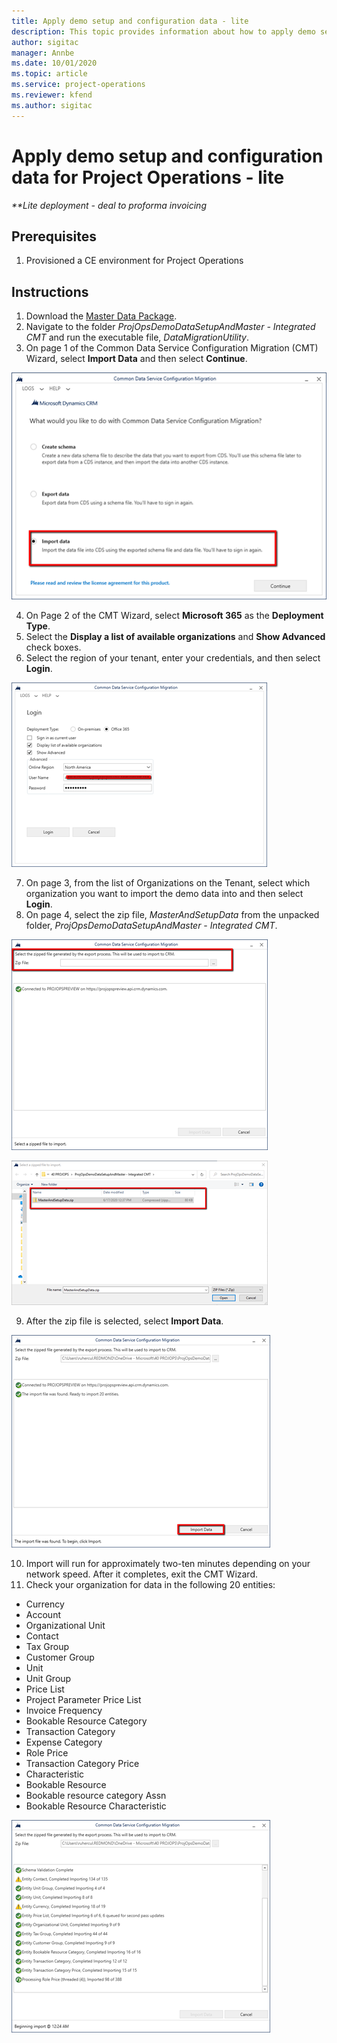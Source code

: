 ```yaml
---
title: Apply demo setup and configuration data - lite
description: This topic provides information about how to apply demo setup and configuration data for Project Operations.
author: sigitac
manager: Annbe
ms.date: 10/01/2020
ms.topic: article
ms.service: project-operations
ms.reviewer: kfend 
ms.author: sigitac
---
```


# Apply demo setup and configuration data for Project Operations - lite 

_**Lite deployment - deal to proforma invoicing_

## Prerequisites
1.	Provisioned a CE environment for Project Operations

## Instructions

1. Download the [Master Data Package](https://download.microsoft.com/download/3/4/1/341bf279-a64f-4baa-af31-ce624859b518/ProjOpsSampleSetupData%20-%20CE%20only%20CMT.zip). 
2. Navigate to the folder *ProjOpsDemoDataSetupAndMaster - Integrated CMT* and run the executable file, *DataMigrationUtility*.
3. On page 1 of the Common Data Service Configuration Migration (CMT) Wizard, select **Import Data** and then select **Continue**.

![Configuration Migration](./media/1ConfigurationMigration.png)

4. On Page 2 of the CMT Wizard, select **Microsoft 365** as the **Deployment Type**.
5. Select the **Display a list of available organizations** and **Show Advanced** check boxes.
6. Select the region of your tenant, enter your credentials, and then select **Login**.

![Configuration Sign in](./media/2ConfigurationSignin.png)

7. On page 3, from the list of Organizations on the Tenant, select which organization you want to import the demo data into and then select **Login**.
8. On page 4, select the zip file, *MasterAndSetupData* from the unpacked folder, *ProjOpsDemoDataSetupAndMaster - Integrated CMT*.

![Zip file](./media/3ZipFile.png)

![Select a file](./media/4SelectAFile.png)

9. After the zip file is selected, select **Import Data**.

![Import data](./media/5ImportData.png)

10. Import will run for approximately two-ten minutes depending on your network speed. After it completes, exit the CMT Wizard. 
11. Check your organization for data in the following 20 entities:

-	Currency
-	Account
-	Organizational Unit
-	Contact
-	Tax Group
-	Customer Group
-	Unit
-	Unit Group
-	Price List
-	Project Parameter Price List 
-	Invoice Frequency
-	Bookable Resource Category
-	Transaction Category
-	Expense Category
-	Role Price
-	Transaction Category Price
-	Characteristic
-	Bookable Resource
-	Bookable resource category Assn
-	Bookable Resource Characteristic

![Complete Import](./media/6CompleteImport.png)
